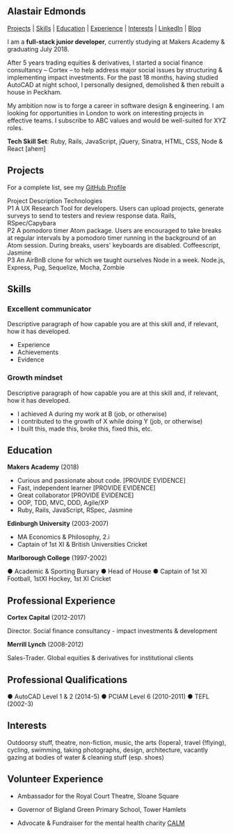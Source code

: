 ## Alastair Edmonds


[Projects](#projects) | [Skills](#skills) | [Education](#education) | [Experience](#experience) | [Interests](#interests) | [LinkedIn](https://www.linkedin.com/in/alastairedmonds/) | [Blog](https://medium.com/@alastair3D)

I am a **full-stack junior developer**, currently studying at Makers Academy & graduating July 2018.

After 5 years trading equities & derivatives, I started a social finance consultancy – Cortex – to help address major social issues by structuring & implementing impact investments.  For the past 18 months, having studied AutoCAD at night school, I personally designed, demolished & then rebuilt a house in Peckham.  

My ambition now is to forge a career in software design & engineering.  I am looking for opportunities in London to work on interesting projects in effective teams.  I subscribe to ABC values and would be well-suited for XYZ roles.

**Tech Skill Set**: Ruby, Rails, JavaScript, jQuery, Sinatra, HTML, CSS, Node & React [ahem]



## Projects

For a complete list, see my [GitHub Profile](https://github.com/Alastair3D)

  Project	Description                             	Technologies                            
  P1     	A UX Research Tool for developers. Users can upload projects, generate surveys to send to testers and review response data.	Rails, RSpec/Capybara                   
  P2     	A pomodoro timer Atom package. Users are encouraged to take breaks at regular intervals by a pomodoro timer running in the background of an Atom session. During breaks, users' keyboards are disabled.	Coffeescript, Jasmine                   
  P3     	An AirBnB clone for which we taught ourselves Node in a week.	Node.js, Express, Pug, Sequelize, Mocha, Zombie



## Skills

### Excellent communicator

Descriptive paragraph of how capable you are at this skill and, if relevant, how it has developed.

- Experience
- Achievements
- Evidence

### Growth mindset

Descriptive paragraph of how capable you are at this skill and, if relevant, how it has developed.

- I achieved A during my work at B (job, or otherwise)
- I contributed to the growth of X while doing Y (job, or otherwise)
- I built this, made this, broke this, fixed this, etc.


## Education

**Makers Academy** (2018)

- Curious and passionate about code. [PROVIDE EVIDENCE]
- Fast, independent learner [PROVIDE EVIDENCE]
- Great collaborator [PROVIDE EVIDENCE]
- OOP, TDD, MVC, DDD, Agile/XP
- Ruby, Rails, JavaScript, RSpec, Jasmine

**Edinburgh University** (2003-2007)

- MA Economics & Philosophy, 2.i
- Captain of 1st XI & British Universities Cricket

 **Marlborough College** (1997-2002)

● Academic & Sporting Bursary  ● Head of House  ● Captain of 1st XI Football, 1stXI Hockey, 1st XI Cricket



## Professional Experience

**Cortex Capital** (2012-2017)

Director.  Social finance consultancy - impact investments & development

**Merrill Lynch** (2008-2012)

Sales-Trader.  Global equities & derivatives for institutional clients



## Professional Qualifications

● AutoCAD Level 1 & 2 (2014-5)  ● PCIAM Level 6 (2010-2011)  ● TEFL (2002-3)



## Interests

Outdoorsy stuff, theatre, non-fiction, music, the arts (!opera), travel (!flying), cycling, swimming, taking photographs, design, architecture, vacantly gazing at bodies of water & cleaning stuff (esp. shoes)


## Volunteer Experience

- Ambassador for the Royal Court Theatre, Sloane Square

- Governor of Bigland Green Primary School, Tower Hamlets

- Advocate & Fundraiser for the mental health charity [CALM](https://www.thecalmzone.net)
